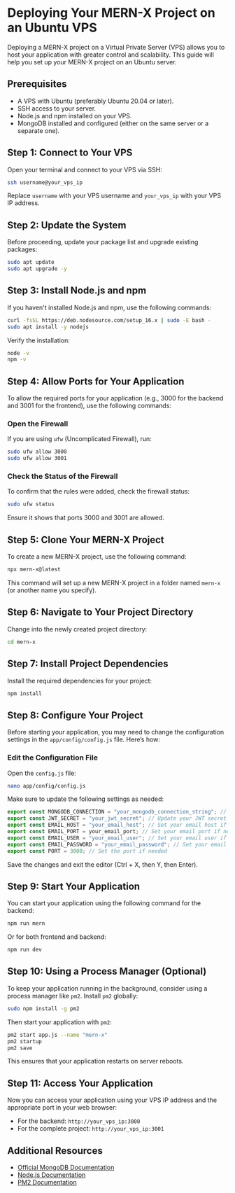 
# Deploying Your MERN-X Project on an Ubuntu VPS

Deploying a MERN-X project on a Virtual Private Server (VPS) allows you to host your application with greater control and scalability. This guide will help you set up your MERN-X project on an Ubuntu server.

## Prerequisites
- A VPS with Ubuntu (preferably Ubuntu 20.04 or later).
- SSH access to your server.
- Node.js and npm installed on your VPS.
- MongoDB installed and configured (either on the same server or a separate one).

## Step 1: Connect to Your VPS
Open your terminal and connect to your VPS via SSH:
```bash
ssh username@your_vps_ip
```
Replace `username` with your VPS username and `your_vps_ip` with your VPS IP address.

## Step 2: Update the System
Before proceeding, update your package list and upgrade existing packages:
```bash
sudo apt update
sudo apt upgrade -y
```

## Step 3: Install Node.js and npm
If you haven't installed Node.js and npm, use the following commands:
```bash
curl -fsSL https://deb.nodesource.com/setup_16.x | sudo -E bash -
sudo apt install -y nodejs
```
Verify the installation:
```bash
node -v
npm -v
```

## Step 4: Allow Ports for Your Application
To allow the required ports for your application (e.g., 3000 for the backend and 3001 for the frontend), use the following commands:

### Open the Firewall
If you are using `ufw` (Uncomplicated Firewall), run:
```bash
sudo ufw allow 3000
sudo ufw allow 3001
```

### Check the Status of the Firewall
To confirm that the rules were added, check the firewall status:
```bash
sudo ufw status
```
Ensure it shows that ports 3000 and 3001 are allowed.

## Step 5: Clone Your MERN-X Project
To create a new MERN-X project, use the following command:
```bash
npx mern-x@latest
```
This command will set up a new MERN-X project in a folder named `mern-x` (or another name you specify).

## Step 6: Navigate to Your Project Directory
Change into the newly created project directory:
```bash
cd mern-x
```

## Step 7: Install Project Dependencies
Install the required dependencies for your project:
```bash
npm install
```

## Step 8: Configure Your Project
Before starting your application, you may need to change the configuration settings in the `app/config/config.js` file. Here’s how:

### Edit the Configuration File
Open the `config.js` file:
```bash
nano app/config/config.js
```
Make sure to update the following settings as needed:
```javascript
export const MONGODB_CONNECTION = "your_mongodb_connection_string"; // Update your MongoDB connection string
export const JWT_SECRET = "your_jwt_secret"; // Update your JWT secret
export const EMAIL_HOST = "your_email_host"; // Set your email host if needed
export const EMAIL_PORT = your_email_port; // Set your email port if needed
export const EMAIL_USER = "your_email_user"; // Set your email user if needed
export const EMAIL_PASSWORD = "your_email_password"; // Set your email password if needed
export const PORT = 3000; // Set the port if needed
```
Save the changes and exit the editor (Ctrl + X, then Y, then Enter).

## Step 9: Start Your Application
You can start your application using the following command for the backend:
```bash
npm run mern
```
Or for both frontend and backend:
```bash
npm run dev
```

## Step 10: Using a Process Manager (Optional)
To keep your application running in the background, consider using a process manager like `pm2`. Install `pm2` globally:
```bash
sudo npm install -g pm2
```
Then start your application with `pm2`:
```bash
pm2 start app.js --name "mern-x"
pm2 startup
pm2 save
```
This ensures that your application restarts on server reboots.

## Step 11: Access Your Application
Now you can access your application using your VPS IP address and the appropriate port in your web browser:

- For the backend: `http://your_vps_ip:3000`
- For the complete project: `http://your_vps_ip:3001`

## Additional Resources
- [Official MongoDB Documentation](https://docs.mongodb.com/)
- [Node.js Documentation](https://nodejs.org/en/docs/)
- [PM2 Documentation](https://pm2.keymetrics.io/docs/usage/pm2-doc-single-page/)
